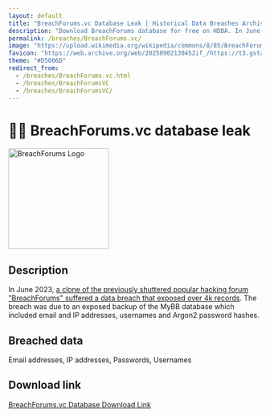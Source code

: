 ```yaml
---
layout: default
title: "BreachForums.vc Database Leak | Historical Data Breaches Archive"
description: "Download BreachForums database for free on HDBA. In June 2023, a clone of the previously shuttered popular hacking forum BreachForums suffered a data breach that exposed over 4k records."
permalink: /breaches/BreachForums.vc/
image: "https://upload.wikimedia.org/wikipedia/commons/8/85/BreachForums_logo.png"
favicon: "https://web.archive.org/web/20250902130452if_/https://t3.gstatic.com/faviconV2?client=SOCIAL&type=FAVICON&fallback_opts=TYPE,SIZE,URL&url=http://breachforums.st&size=48"
theme: "#D5006D"
redirect_from:
  - /breaches/BreachForums.vc.html
  - /breaches/BreachForumsVC
  - /breaches/BreachForumsVC/
---
```


# 🕵️‍♂️ BreachForums.vc database leak

<img src="https://upload.wikimedia.org/wikipedia/commons/8/85/BreachForums_logo.png" alt="BreachForums Logo" width="200" height="200">

## Description

In June 2023, <a href="https://redirect.trace.rip/?url=https://www.hackread.com/breachforums-data-breach-members-data-leak/" target="_blank" rel="noopener">a clone of the previously shuttered popular hacking forum "BreachForums" suffered a data breach that exposed over 4k records</a>. The breach was due to an exposed backup of the MyBB database which included email and IP addresses, usernames and Argon2 password hashes.

## Breached data

Email addresses, IP addresses, Passwords, Usernames

## Download link

<a href="https://redirect.trace.rip/?url=https://buzzheavier.com/242dn80aerb0" target="_blank" rel="noopener">BreachForums.vc Database Download Link</a>